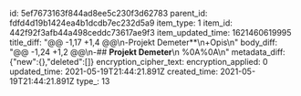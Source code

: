 id: 5ef7673163f844ad8ee5c230f3d62783
parent_id: fdfd4d19b1424ea4b1dcdb7ec232d5a9
item_type: 1
item_id: 442f92f3afb44a498ceddc73617ae9f3
item_updated_time: 1621460619995
title_diff: "@@ -1,17 +1,4 @@\\n-Projekt Demeter**\\n+Opis\\n"
body_diff: "@@ -1,24 +1,2 @@\\n-## **Projekt Demeter**\\n %0A%0A\\n"
metadata_diff: {"new":{},"deleted":[]}
encryption_cipher_text: 
encryption_applied: 0
updated_time: 2021-05-19T21:44:21.891Z
created_time: 2021-05-19T21:44:21.891Z
type_: 13